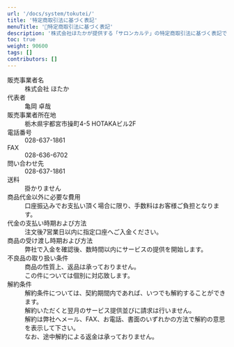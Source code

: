 ```yaml
---
url: '/docs/system/tokutei/'
title: '特定商取引法に基づく表記'
menuTitle: '🏢特定商取引法に基づく表記'
description: '株式会社ほたかが提供する「サロンカルテ」の特定商取引法に基づく表記です。販売事業者情報、支払い方法、サービスの提供時期、解約条件など、サービスの取引に関する詳細をご確認いただけます。'
toc: true
weight: 90600
tags: []
contributors: []
---
```


<dl class="basic">
  <dt>販売事業者名</dt>
  <dd>株式会社 ほたか</dd>

  <dt>代表者</dt>
  <dd>亀岡 卓哉</dd>

  <dt>販売事業者所在地</dt>
  <dd>栃木県宇都宮市操町4-5 HOTAKAビル2F</dd>

  <dt>電話番号</dt>
  <dd>028-637-1861</dd>

  <dt>FAX</dt>
  <dd>028-636-6702</dd>

  <dt>問い合わせ先</dt>
  <dd>028-637-1861</dd>

  <dt>送料</dt>
  <dd>掛かりません</dd>

  <dt>商品代金以外に必要な費用</dt>
  <dd>口座振込みでお支払い頂く場合に限り、手数料はお客様ご負担となります。</dd>

  <dt>代金の支払い時期および方法</dt>
  <dd>注文後7営業日以内に指定口座へご入金ください。</dd>

  <dt>商品の受け渡し時期および方法</dt>
  <dd>弊社で入金を確認後、数時間以内にサービスの提供を開始します。</dd>

  <dt>不良品の取り扱い条件</dt>
  <dd>商品の性質上、返品は承っておりません。<br>この件については個別に対応致します。</dd>

  <dt>解約条件</dt>
  <dd>
    解約条件については、契約期間内であれば、いつでも解約することができます。<br>
    解約いただくと翌月のサービス提供並びに請求は行いません。<br>
    解約は弊社へメール、FAX、お電話、書面のいずれかの方法で解約の意思を表示して下さい。<br>
    なお、途中解約による返金は承っておりません。
  </dd>
</dl>
